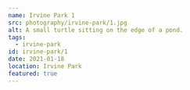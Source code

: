 ```yaml
---
name: Irvine Park 1 
src: photography/irvine-park/1.jpg
alt: A small turtle sitting on the edge of a pond.
tags: 
  - irvine-park
id: irvine-park/1
date: 2021-01-18
location: Irvine Park
featured: true
---
```

